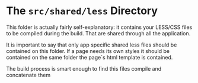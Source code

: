 # The `src/shared/less` Directory

This folder is actually fairly self-explanatory: it contains your LESS/CSS files to be compiled during the build.
That are shared through all the application.

It is important to say that only app specific shared less files should be contained on this folder. If a page needs
its own styles it should be contained on the same folder the page´s html template is contained.

The build process is smart enough to find this files compile and concatenate them


